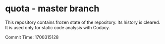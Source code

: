 # quota - master branch

This repository contains frozen state of the repository.
Its history is cleared. It is used only for static code
analysis with Codacy.

Commit Time: 1700315128